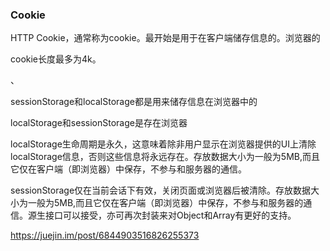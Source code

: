 ### Cookie

HTTP Cookie，通常称为cookie。最开始是用于在客户端储存信息的。浏览器的

cookie长度最多为4k。





、

sessionStorage和localStorage都是用来储存信息在浏览器中的

localStorage和sessionStorage是存在浏览器


localStorage生命周期是永久，这意味着除非用户显示在浏览器提供的UI上清除localStorage信息，否则这些信息将永远存在。存放数据大小为一般为5MB,而且它仅在客户端（即浏览器）中保存，不参与和服务器的通信。

sessionStorage仅在当前会话下有效，关闭页面或浏览器后被清除。存放数据大小为一般为5MB,而且它仅在客户端（即浏览器）中保存，不参与和服务器的通信。源生接口可以接受，亦可再次封装来对Object和Array有更好的支持。



https://juejin.im/post/6844903516826255373